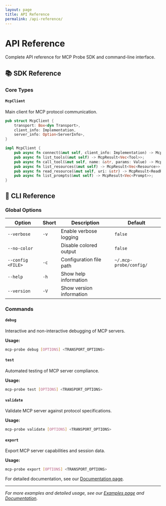 ```yaml
---
layout: page
title: API Reference
permalink: /api-reference/
---
```


# API Reference

Complete API reference for MCP Probe SDK and command-line interface.

## 📚 SDK Reference

### Core Types

#### `McpClient`
Main client for MCP protocol communication.

```rust
pub struct McpClient {
    transport: Box<dyn Transport>,
    client_info: Implementation,
    server_info: Option<ServerInfo>,
}

impl McpClient {
    pub async fn connect(&mut self, client_info: Implementation) -> McpResult<ServerInfo>;
    pub async fn list_tools(&mut self) -> McpResult<Vec<Tool>>;
    pub async fn call_tool(&mut self, name: &str, params: Value) -> McpResult<CallToolResult>;
    pub async fn list_resources(&mut self) -> McpResult<Vec<Resource>>;
    pub async fn read_resource(&mut self, uri: &str) -> McpResult<ReadResourceResult>;
    pub async fn list_prompts(&mut self) -> McpResult<Vec<Prompt>>;
}
```

## 🔧 CLI Reference

### Global Options

| Option | Short | Description | Default |
|--------|--------|-------------|---------|
| `--verbose` | `-v` | Enable verbose logging | `false` |
| `--no-color` | | Disable colored output | `false` |
| `--config <FILE>` | `-c` | Configuration file path | `~/.mcp-probe/config/` |
| `--help` | `-h` | Show help information | |
| `--version` | `-V` | Show version information | |

### Commands

#### `debug`
Interactive and non-interactive debugging of MCP servers.

**Usage:**
```bash
mcp-probe debug [OPTIONS] <TRANSPORT_OPTIONS>
```

#### `test`
Automated testing of MCP server compliance.

**Usage:**
```bash
mcp-probe test [OPTIONS] <TRANSPORT_OPTIONS>
```

#### `validate`
Validate MCP server against protocol specifications.

**Usage:**
```bash
mcp-probe validate [OPTIONS] <TRANSPORT_OPTIONS>
```

#### `export`
Export MCP server capabilities and session data.

**Usage:**
```bash
mcp-probe export [OPTIONS] <TRANSPORT_OPTIONS>
```

For detailed documentation, see our [Documentation page](documentation.html).

---

*For more examples and detailed usage, see our [Examples page](examples.html) and [Documentation](documentation.html).*
